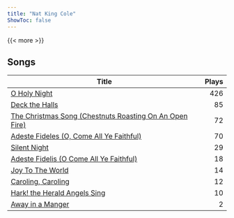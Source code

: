 ```yaml
---
title: "Nat King Cole"
ShowToc: false
---
```


{{< more >}}

## Songs
Title | Plays 
----- | -----: 
[O Holy Night](/songs/o-holy-night) | 426
[Deck the Halls](/songs/deck-the-halls) | 85
[The Christmas Song (Chestnuts Roasting On An Open Fire)](/songs/the-christmas-song-chestnuts-roasting-on-an-open-fire) | 72
[Adeste Fideles (O, Come All Ye Faithful)](/songs/adeste-fideles-o-come-all-ye-faithful) | 70
[Silent Night](/songs/silent-night) | 29
[Adeste Fidelis (O Come All Ye Faithful)](/songs/adeste-fidelis-o-come-all-ye-faithful) | 18
[Joy To The World](/songs/joy-to-the-world) | 14
[Caroling, Caroling](/songs/caroling-caroling) | 12
[Hark! the Herald Angels Sing](/songs/hark-the-herald-angels-sing) | 10
[Away in a Manger](/songs/away-in-a-manger) | 2

